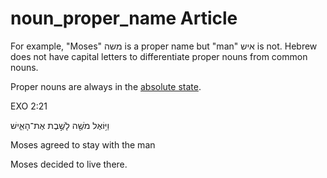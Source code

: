 # noun_proper_name Article

For example, "Moses" משה is a proper name but "man" איש is not. Hebrew does not have capital letters to differentiate proper nouns from common nouns.

Proper nouns are always in the [absolute state](https://git.door43.org/Door43/en-uhg/src/master/content/state_absolute/02.md). 


EXO 2:21

 וַיּ֥וֹאֶל מֹשֶׁ֖ה לָשֶׁ֣בֶת אֶת־הָאִ֑ישׁ
 
 Moses agreed to stay with the man
 
 Moses decided to live there.